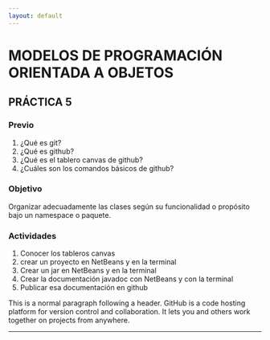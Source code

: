 ```yaml
---
layout: default
---
```


#  MODELOS DE PROGRAMACIÓN ORIENTADA A OBJETOS

## PRÁCTICA 5 

### Previo

1.   ¿Qué es  git?
2.  ¿Qué es github?
3.   ¿Qué es el tablero canvas de github?
4.   ¿Cuáles son los comandos básicos de github?

### Objetivo
Organizar adecuadamente las clases según su funcionalidad o propósito bajo un namespace o paquete.

### Actividades

1.   Conocer los tableros canvas
2.   crear un proyecto en NetBeans y en la terminal
3. Crear un jar en NetBeans y en la terminal
4.  Crear la documentación javadoc con NetBeans y con la terminal 
5. Publicar  esa documentación en github

This is a normal paragraph following a header. GitHub is a code hosting platform for version control and collaboration. It lets you and others work together on projects from anywhere.

***

